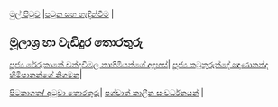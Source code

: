 [මුල් පිටුව](/index.md) |[පටුන සහ හැඳින්වීම](/හැඳින්වීම.md) |
## මූලාශ්‍ර හා වැඩිදුර තොරතුරු

[පූජ්‍ය රේරුකානේ චන්දවිමල නාහිමියන්ගේ අදහස්](/)|
[පූජ්‍ය කටුකුරුන්දේ ඤාණානන්ද හිමිපානන්ගේ නිගමන](/)|

[පිටකාගත/ අටුවා  තොරතුරු](/)|
[පශ්චාත් කාලීන සංවර්ධනයන්](/) |
